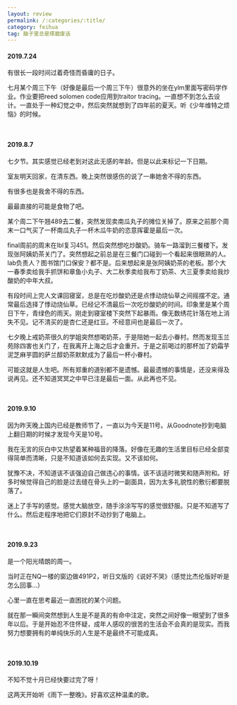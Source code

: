 ```yaml
---
layout: review
permalink: /:categories/:title/
category: feihua
tag: 脑子里总是琢磨废话
---
```


#### 2019.7.24

有很长一段时间过着奇怪而昏庸的日子。

七月某个周三下午（好像是最后一个周三下午）很意外的坐在ylm里面写密码学作业。作业要把reed solomen code应用到traitor tracing。一直想不到怎么去设计。一直处于一种幻觉之中，然后突然就想到了四年前的夏天。听《少年维特之烦恼》的时候。

<br />

#### 2019.8.7

七夕节。其实感觉已经老到对这此无感的年龄。但是以此来标记一下日期。

室友明天回家，在清东西。晚上突然很感伤的说了一串她舍不得的东西。

有很多也是我舍不得的东西。

最最直接的可能是食物了吧。

某个周二下午翘489去二餐，突然发现卖南瓜丸子的摊位关掉了。原来之前那个周末一口气买了一杯南瓜丸子一杯木瓜牛奶的恣意挥霍是最后一次。

final周前的周末在lbl复习451。然后突然想吃炒酸奶。骑车一路溜到三餐楼下。发现张阿姨奶茶关门了。突然想起之前总是在三餐门口碰到一个看起来很眼熟的人。lab负责人？图书馆门口保安？都不是。后来想起来是张阿姨奶茶的老板。那个大一春季卖给我手抓饼和章鱼小丸子、大二秋季卖给我布丁奶茶、大三夏季卖给我炒酸奶的中年大叔。

有段时间上完人文课回寝室，总是在吃炒酸奶还是点悸动烧仙草之间摇摆不定。通常最后选择了悸动烧仙草。已经记不清最后一次吃炒酸奶的时间。印象里是某个周日下午，青绿色的雨天。刚走到寝室楼下突然下起暴雨。像无数绣花针落在地上消失不见。记不清买的是杏仁还是红豆。不经意间也是最后一次了。

七夕晚上戒奶茶很久的学姐突然想喝奶茶，于是陪她一起去小眷村。然而发现玉兰苑除四害也关门了，在我离开上海之后才会重开。于是之前喝过的那杯加了奶霜芋泥芝麻芋圆的萨兰醇奶茶默默成为了最后一杯小眷村。

可能这就是人生吧。所有郑重的道别都不是遗憾。最最遗憾的事情是，还没来得及说再见。还不知道冥冥之中早已注是最后一面。从此再也不见。

<br />

#### 2019.9.10

因为昨天晚上国内已经是教师节了，一直以为今天是11号。从Goodnote抄到电脑上翻日期的时候才发现今天是10号。

我在无言的灰白中又热望着某种福音的降落。好像在无趣的生活里目标已经全部变得简单而清晰，只是不知道该如何去实现。又不该如何。

犹豫不决，不知道该不该强迫自己做违心的事情。该不该适时微笑和随声附和。好多时候觉得自己的脸是过去缝在骨头上的一副面具，因为太多礼貌性的敷衍都要脱落了。

迷上了手写的感觉。感觉大脑放空，随手涂涂写写的感觉很舒服。只是不知道写了什么。然后走程序地把它们原封不动抄到了电脑上。

<br />

#### 2019.9.23

是一个阳光晴朗的周一。

当时正在NQ一楼的窗边做491P2，听日文版的《说好不哭》（感觉比杰伦版好听是怎么回事…）

心里一直在思考最近一直困扰的某个问题。

就在那一瞬间突然想到人生是不是真的有命中注定，突然之间好像一眼望到了很多年以后。于是开始忍不住怀疑，成年人感叹的很苦的生活会不会真的是现实。而我努力想要拥有的单纯快乐的人生是不是最终不可能成真。

<br />

#### 2019.10.19

不知不觉十月已经快要过完了呀！

这两天开始听《雨下一整晚》。好喜欢这种温柔的歌。